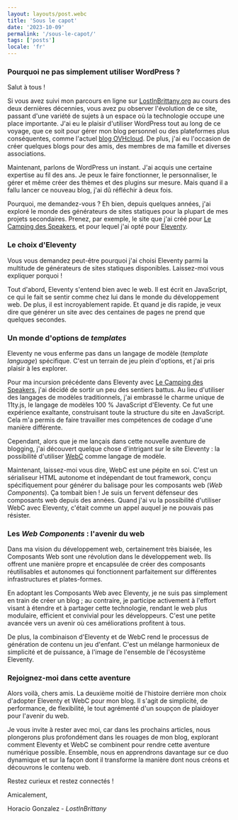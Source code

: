 ```yaml
---
layout: layouts/post.webc
title: 'Sous le capot'
date: '2023-10-09'
permalink: '/sous-le-capot/'
tags: ['posts']
locale: 'fr'
---
```


### Pourquoi ne pas simplement utiliser WordPress ?

Salut à tous !

Si vous avez suivi mon parcours en ligne sur [LostInBrittany.org](https://lostinbrittany.org/blog) au cours des deux dernières décennies, vous avez pu observer l'évolution de ce site, passant d'une variété de sujets à un espace où la technologie occupe une place importante. J'ai eu le plaisir d'utiliser WordPress tout au long de ce voyage, que ce soit pour gérer mon blog personnel ou des plateformes plus conséquentes, comme l'actuel [blog OVHcloud](https://blog.ovhcloud.com). De plus, j'ai eu l'occasion de créer quelques blogs pour des amis, des membres de ma famille et diverses associations.

Maintenant, parlons de WordPress un instant. J'ai acquis une certaine expertise au fil des ans. Je peux le faire fonctionner, le personnaliser, le gérer et même créer des thèmes et des plugins sur mesure. Mais quand il a fallu lancer ce nouveau blog, j'ai dû réfléchir à deux fois.

Pourquoi, me demandez-vous ? Eh bien, depuis quelques années, j'ai exploré le monde des générateurs de sites statiques pour la plupart de mes projets secondaires. Prenez, par exemple, le site que j'ai créé pour [Le Camping des Speakers](https://camping-speakers.fr), et pour lequel j'ai opté pour [Eleventy](https://11ty.org).

### Le choix d'Eleventy

Vous vous demandez peut-être pourquoi j'ai choisi Eleventy parmi la multitude de générateurs de sites statiques disponibles. Laissez-moi vous expliquer porquoi ! 

Tout d'abord, Eleventy s'entend bien avec le web. Il est écrit en JavaScript, ce qui le fait se sentir comme chez lui dans le monde du développement web. De plus, il est incroyablement rapide. Et quand je dis rapide, je veux dire que générer un site avec des centaines de pages ne prend que quelques secondes.

### Un monde d'options de *templates*

Eleventy ne vous enferme pas dans un langage de modèle (*template language*) spécifique. C'est un terrain de jeu plein d'options, et j'ai pris plaisir à les explorer.

Pour ma incursion précédente dans Eleventy avec [Le Camping des Speakers](https://camping-speakers.fr), j'ai décidé de sortir un peu des sentiers battus. Au lieu d'utiliser des langages de modèles traditionnels, j'ai embrassé le charme unique de 11ty.js, le langage de modèles 100 % JavaScript d'Eleventy. Ce fut une expérience exaltante, construisant toute la structure du site en JavaScript. Cela m'a permis de faire travailler mes compétences de codage d'une manière différente.

Cependant, alors que je me lançais dans cette nouvelle aventure de blogging, j'ai découvert quelque chose d'intrigant sur le site Eleventy : la possibilité d'utiliser [WebC](https://www.11ty.dev/docs/languages/webc/) comme langage de modèle.

Maintenant, laissez-moi vous dire, WebC est une pépite en soi. C'est un sérialiseur HTML autonome et indépendant de tout framework, conçu spécifiquement pour générer du balisage pour les composants web (*Web Components*). Ça tombait bien ! Je suis un fervent défenseur des composants web depuis des années. Quand j'ai vu la possibilité d'utiliser WebC avec Eleventy, c'était comme un appel auquel je ne pouvais pas résister.

### Les *Web Components* : l'avenir du web

Dans ma vision du développement web, certainement très biaisée, les Composants Web sont une révolution dans le développement web. Ils offrent une manière propre et encapsulée de créer des composants réutilisables et autonomes qui fonctionnent parfaitement sur différentes infrastructures et plates-formes.

En adoptant les Composants Web avec Eleventy, je ne suis pas simplement en train de créer un blog ; au contraire, je participe activement à l'effort visant à étendre et à partager cette technologie, rendant le web plus modulaire, efficient et convivial pour les développeurs. C'est une petite avancée vers un avenir où ces améliorations profitent à tous.

De plus, la combinaison d'Eleventy et de WebC rend le processus de génération de contenu un jeu d'enfant. C'est un mélange harmonieux de simplicité et de puissance, à l'image de l'ensemble de l'écosystème Eleventy.

### Rejoignez-moi dans cette aventure

Alors voilà, chers amis. La deuxième moitié de l'histoire derrière mon choix d'adopter Eleventy et WebC pour mon blog. Il s'agit de simplicité, de performance, de flexibilité, le tout agrémenté d'un soupçon de plaidoyer pour l'avenir du web.

Je vous invite à rester avec moi, car dans les prochains articles, nous plongerons plus profondément dans les rouages de mon blog, explorant comment Eleventy et WebC se combinent pour rendre cette aventure numérique possible. Ensemble, nous en apprendrons davantage sur ce duo dynamique et sur la façon dont il transforme la manière dont nous créons et découvrons le contenu web.

Restez curieux et restez connectés !

Amicalement,

Horacio Gonzalez - *LostInBrittany*